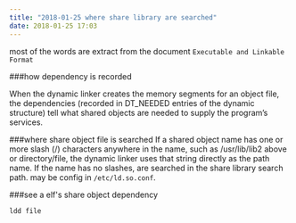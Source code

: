 ```yaml
---
title: "2018-01-25 where share library are searched"
date: 2018-01-25 17:03
---
```


most of the words are extract from the document `Executable and Linkable Format`

###how dependency is recorded 

When the dynamic linker creates the memory segments for an object file, the dependencies (recorded in DT_NEEDED entries of the dynamic structure) tell what shared objects are needed to supply the program’s services.

###where share object file is searched
If a shared object name has one or more slash (/) characters anywhere in the name, such as /usr/lib/lib2 above or directory/file, the dynamic linker uses that string directly as the path name. If the name has no slashes, are searched in the share library search path. may be config in `/etc/ld.so.conf`.

###see a elf's share object dependency

```
ldd file
```